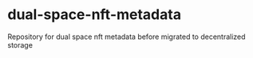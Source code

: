 # dual-space-nft-metadata

Repository for dual space nft metadata before migrated to decentralized storage
